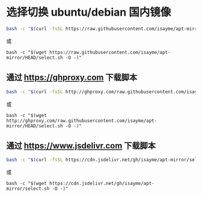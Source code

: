 # 选择切换 ubuntu/debian 国内镜像

```bash
bash -c "$(curl -fsSL https://raw.githubusercontent.com/isayme/apt-mirror/HEAD/select.sh)"
```

或

```
bash -c "$(wget https://raw.githubusercontent.com/isayme/apt-mirror/HEAD/select.sh -O -)"
```

## 通过 https://ghproxy.com 下载脚本

```bash
bash -c "$(curl -fsSL http://ghproxy.com/raw.githubusercontent.com/isayme/apt-mirror/HEAD/select.sh)"
```

或

```
bash -c "$(wget http://ghproxy.com/raw.githubusercontent.com/isayme/apt-mirror/HEAD/select.sh -O -)"
```

## 通过 https://www.jsdelivr.com 下载脚本

```bash
bash -c "$(curl -fsSL https://cdn.jsdelivr.net/gh/isayme/apt-mirror/select.sh)"
```

或

```
bash -c "$(wget https://cdn.jsdelivr.net/gh/isayme/apt-mirror/select.sh -O -)"
```
